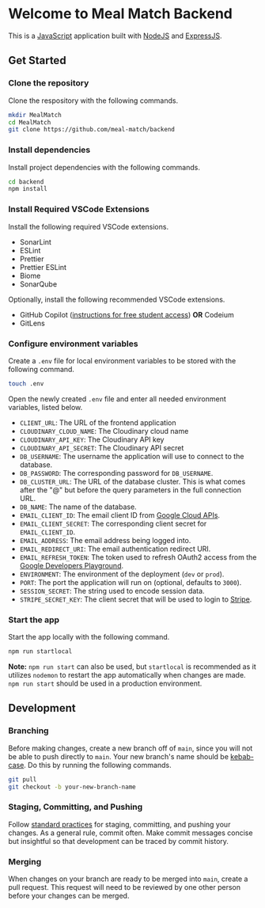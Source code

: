 # Welcome to Meal Match Backend

This is a [JavaScript](https://en.wikipedia.org/wiki/JavaScript) application built with [NodeJS](https://nodejs.org/en) and [ExpressJS](https://expressjs.com/).

## Get Started

### Clone the repository

Clone the respository with the following commands.

```bash
mkdir MealMatch
cd MealMatch
git clone https://github.com/meal-match/backend
```

### Install dependencies

Install project dependencies with the following commands.

```bash
cd backend
npm install
```

### Install Required VSCode Extensions

Install the following required VSCode extensions.

-   SonarLint
-   ESLint
-   Prettier
-   Prettier ESLint
-   Biome
-   SonarQube

Optionally, install the following recommended VSCode extensions.

-   GitHub Copilot ([instructions for free student access](https://docs.github.com/en/copilot/managing-copilot/managing-copilot-as-an-individual-subscriber/managing-your-copilot-subscription/getting-free-access-to-copilot-as-a-student-teacher-or-maintainer)) **OR** Codeium
-   GitLens

### Configure environment variables

Create a `.env` file for local environment variables to be stored with the following command.

```bash
touch .env
```

Open the newly created `.env` file and enter all needed environment variables, listed below.

-   `CLIENT_URL`: The URL of the frontend application
-   `CLOUDINARY_CLOUD_NAME`: The Cloudinary cloud name
-   `CLOUDINARY_API_KEY`: The Cloudinary API key
-   `CLOUDINARY_API_SECRET`: The Cloudinary API secret
-   `DB_USERNAME`: The username the application will use to connect to the database.
-   `DB_PASSWORD`: The corresponding password for `DB_USERNAME`.
-   `DB_CLUSTER_URL`: The URL of the database cluster. This is what comes after the "@" but before the query parameters in the full connection URL.
-   `DB_NAME`: The name of the database.
-   `EMAIL_CLIENT_ID`: The email client ID from [Google Cloud APIs](https://console.cloud.google.com/apis/credentials).
-   `EMAIL_CLIENT_SECRET`: The corresponding client secret for `EMAIL_CLIENT_ID`.
-   `EMAIL_ADDRESS`: The email address being logged into.
-   `EMAIL_REDIRECT_URI`: The email authentication redirect URI.
-   `EMAIL_REFRESH_TOKEN`: The token used to refresh OAuth2 access from the [Google Developers Playground](https://developers.google.com/oauthplayground).
-   `ENVIRONMENT`: The environment of the deployment (`dev` or `prod`).
-   `PORT`: The port the application will run on (optional, defaults to `3000`).
-   `SESSION_SECRET`: The string used to encode session data.
-   `STRIPE_SECRET_KEY`: The client secret that will be used to login to [Stripe](https://dashboard.stripe.com).

### Start the app

Start the app locally with the following command.

```bash
npm run startlocal
```

**Note:** `npm run start` can also be used, but `startlocal` is recommended as it utilizes `nodemon` to restart the app automatically when changes are made. `npm run start` should be used in a production environment.

## Development

### Branching

Before making changes, create a new branch off of `main`, since you will not be able to push directly to `main`. Your new branch's name should be [kebab-case](https://www.theserverside.com/definition/Kebab-case). Do this by running the following commands.

```bash
git pull
git checkout -b your-new-branch-name
```

### Staging, Committing, and Pushing

Follow [standard practices](https://dev.to/mrfrontend/git-101--step-2-add-stage-commit--push-3p3p) for staging, committing, and pushing your changes. As a general rule, commit often. Make commit messages concise but insightful so that development can be traced by commit history.

### Merging

When changes on your branch are ready to be merged into `main`, create a pull request. This request will need to be reviewed by one other person before your changes can be merged.
